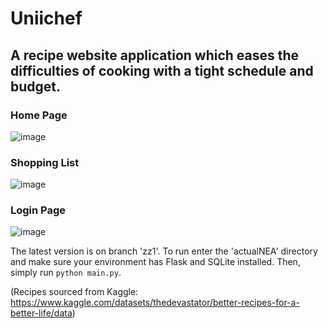 # Uniichef
## A recipe website application which eases the difficulties of cooking with a tight schedule and budget.

### Home Page
![image](https://github.com/user-attachments/assets/db473965-423b-4756-abd4-4165db8e00b7)

### Shopping List
![image](https://github.com/user-attachments/assets/c1f91e2c-a2a5-4d9e-b884-38e06d2362c2)

### Login Page
![image](https://github.com/user-attachments/assets/05fb6f32-b427-4f40-937b-ee0dbe885edf)

The latest version is on branch 'zz1'.
To run enter the 'actualNEA' directory and make sure your environment has Flask and SQLite installed. Then, simply run `python main.py`.

(Recipes sourced from Kaggle: https://www.kaggle.com/datasets/thedevastator/better-recipes-for-a-better-life/data)
